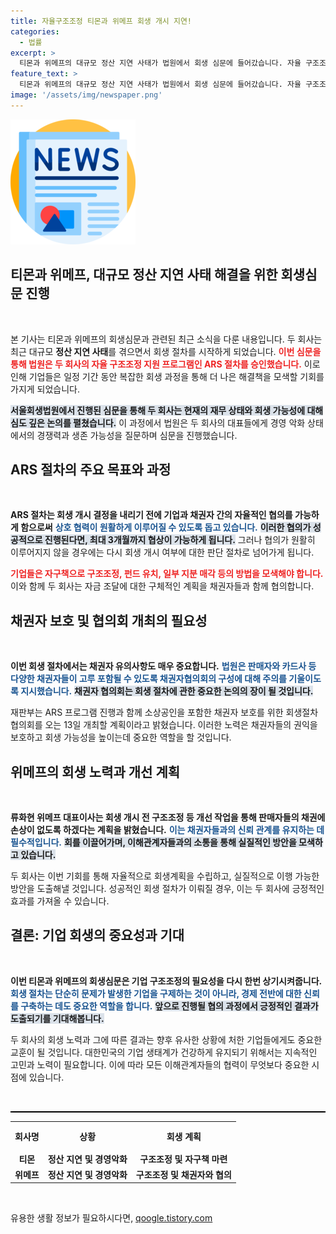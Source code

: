 ```yaml
---
title: 자율구조조정 티몬과 위메프 회생 개시 지연!
categories:
  - 법률
excerpt: >
  티몬과 위메프의 대규모 정산 지연 사태가 법원에서 회생 심문에 들어갔습니다. 자율 구조조정 지원 프로그램이 승인되며 자금 조달과 경쟁력 회복을 위한 협의가 시작됩니다. 이들의 미래는 어떻게 될까요?
feature_text: >
  티몬과 위메프의 대규모 정산 지연 사태가 법원에서 회생 심문에 들어갔습니다. 자율 구조조정 지원 프로그램이 승인되며 자금 조달과 경쟁력 회복을 위한 협의가 시작됩니다. 이들의 미래는 어떻게 될까요?
image: '/assets/img/newspaper.png'
---
```


<p><img src="/assets/img/newspaper.png" alt="kimp 속보" /></p>

<h2 data-ke-size="size26">티몬과 위메프, 대규모 정산 지연 사태 해결을 위한 회생심문 진행</h2>

<p data-ke-size="size16">&nbsp;</p>

<p>본 기사는 티몬과 위메프의 회생심문과 관련된 최근 소식을 다룬 내용입니다. 두 회사는 최근 대규모 <b>정산 지연 사태</b>를 겪으면서 회생 절차를 시작하게 되었습니다. <b><span style="color: #ee2323;">이번 심문을 통해 법원은 두 회사의 자율 구조조정 지원 프로그램인 ARS 절차를 승인했습니다.</span></b> 이로 인해 기업들은 일정 기간 동안 복잡한 회생 과정을 통해 더 나은 해결책을 모색할 기회를 가지게 되었습니다.</p>

<p><b><span style="background-color: #21538527;">서울회생법원에서 진행된 심문을 통해 두 회사는 현재의 재무 상태와 회생 가능성에 대해 심도 깊은 논의를 펼쳤습니다.</span></b> 이 과정에서 법원은 두 회사의 대표들에게 경영 악화 상태에서의 경쟁력과 생존 가능성을 질문하며 심문을 진행했습니다. </p>

<h2 data-ke-size="size26">ARS 절차의 주요 목표와 과정</h2>

<p data-ke-size="size16">&nbsp;</p>

<p><b>ARS 절차는 회생 개시 결정을 내리기 전에 기업과 채권자 간의 자율적인 협의를 가능하게 함으로써</b> <b><span style="color: #1a5490;">상호 협력이 원활하게 이루어질 수 있도록 돕고 있습니다.</span></b> <b><span style="background-color: #21538527;">이러한 협의가 성공적으로 진행된다면, 최대 3개월까지 협상이 가능하게 됩니다.</span></b> 그러나 협의가 원활히 이루어지지 않을 경우에는 다시 회생 개시 여부에 대한 판단 절차로 넘어가게 됩니다.</p>

<p><b><span style="color: #ee2323;">기업들은 자구책으로 구조조정, 펀드 유치, 일부 지분 매각 등의 방법을 모색해야 합니다.</span></b> 이와 함께 두 회사는 자금 조달에 대한 구체적인 계획을 채권자들과 함께 협의합니다.</p>

<h2 data-ke-size="size26">채권자 보호 및 협의회 개최의 필요성</h2>

<p data-ke-size="size16">&nbsp;</p>

<p><b>이번 회생 절차에서는 채권자 유의사항도 매우 중요합니다.</b> <b><span style="color: #1a5490;">법원은 판매자와 카드사 등 다양한 채권자들이 고루 포함될 수 있도록 채권자협의회의 구성에 대해 주의를 기울이도록 지시했습니다.</span></b> <b><span style="background-color: #21538527;">채권자 협의회는 회생 절차에 관한 중요한 논의의 장이 될 것입니다.</span></b></p>

<p>재판부는 ARS 프로그램 진행과 함께 소상공인을 포함한 채권자 보호를 위한 회생절차 협의회를 오는 13일 개최할 계획이라고 밝혔습니다. 이러한 노력은 채권자들의 권익을 보호하고 회생 가능성을 높이는데 중요한 역할을 할 것입니다.</p>

<h2 data-ke-size="size26">위메프의 회생 노력과 개선 계획</h2>

<p data-ke-size="size16">&nbsp;</p>

<p><b>류화현 위메프 대표이사는 회생 개시 전 구조조정 등 개선 작업을 통해 판매자들의 채권에 손상이 없도록 하겠다는 계획을 밝혔습니다.</b> <b><span style="color: #1a5490;">이는 채권자들과의 신뢰 관계를 유지하는 데 필수적입니다.</span></b> <b><span style="background-color: #21538527;">회를 이끌어가며, 이해관계자들과의 소통을 통해 실질적인 방안을 모색하고 있습니다.</span></b></p>

<p>두 회사는 이번 기회를 통해 자율적으로 회생계획을 수립하고, 실질적으로 이행 가능한 방안을 도출해낼 것입니다. 성공적인 회생 절차가 이뤄질 경우, 이는 두 회사에 긍정적인 효과를 가져올 수 있습니다. </p>

<h2 data-ke-size="size26">결론: 기업 회생의 중요성과 기대</h2>

<p data-ke-size="size16">&nbsp;</p>

<p><b>이번 티몬과 위메프의 회생심문은 기업 구조조정의 필요성을 다시 한번 상기시켜줍니다.</b> <b><span style="color: #1a5490;">회생 절차는 단순히 문제가 발생한 기업을 구제하는 것이 아니라, 경제 전반에 대한 신뢰를 구축하는 데도 중요한 역할을 합니다.</span></b> <b><span style="background-color: #21538527;">앞으로 진행될 협의 과정에서 긍정적인 결과가 도출되기를 기대해봅니다.</span></b> </p>

<p>두 회사의 회생 노력과 그에 따른 결과는 향후 유사한 상황에 처한 기업들에게도 중요한 교훈이 될 것입니다. 대한민국의 기업 생태계가 건강하게 유지되기 위해서는 지속적인 고민과 노력이 필요합니다. 이에 따라 모든 이해관계자들의 협력이 무엇보다 중요한 시점에 있습니다.</p>

<p data-ke-size="size16">&nbsp;</p>

<hr style="height: 2px; color: #000; background-color: #000;" />

<table style="width: 100%; border-collapse: collapse;">
    <tr>
        <th style="text-align: center; height: 40px;"><b>회사명</b></th>
        <th style="text-align: center; height: 40px;"><b>상황</b></th>
        <th style="text-align: center; height: 40px;"><b>회생 계획</b></th>
    </tr>
    <tr>
        <td style="text-align: center; height: 17px;"><b>티몬</b></td>
        <td style="text-align: center; height: 17px;"><b>정산 지연 및 경영악화</b></td>
        <td style="text-align: center; height: 17px;"><b>구조조정 및 자구책 마련</b></td>
    </tr>
    <tr>
        <td style="text-align: center; height: 17px;"><b>위메프</b></td>
        <td style="text-align: center; height: 17px;"><b>정산 지연 및 경영악화</b></td>
        <td style="text-align: center; height: 17px;"><b>구조조정 및 채권자와 협의</b></td>
    </tr>
</table>

<p data-ke-size="size16">&nbsp;</p>
유용한 생활 정보가 필요하시다면, <a href="https://qoogle.tistory.com" rel="dofollow">qoogle.tistory.com</a>



